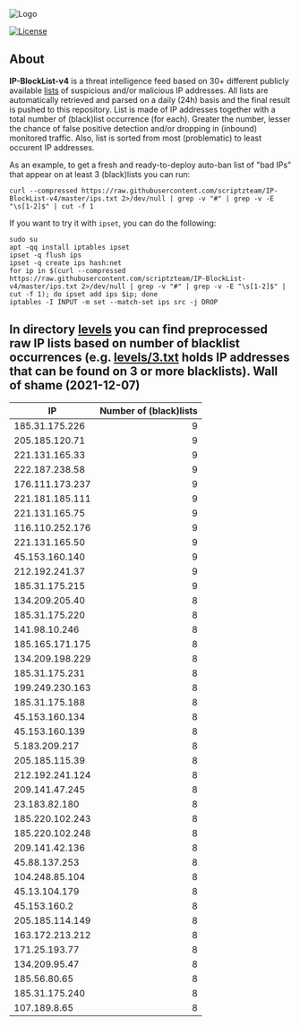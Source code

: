 ![Logo](https://i.imgur.com/PyKLAe7.png)

[![License](https://img.shields.io/badge/license-The_Unlicense-red.svg)](https://unlicense.org/)

About
----

**IP-BlockList-v4** is a threat intelligence feed based on 30+ different publicly available [lists](https://github.com/stamparm/maltrail) of suspicious and/or malicious IP addresses. All lists are automatically retrieved and parsed on a daily (24h) basis and the final result is pushed to this repository. List is made of IP addresses together with a total number of (black)list occurrence (for each). Greater the number, lesser the chance of false positive detection and/or dropping in (inbound) monitored traffic. Also, list is sorted from most (problematic) to least occurent IP addresses.

As an example, to get a fresh and ready-to-deploy auto-ban list of "bad IPs" that appear on at least 3 (black)lists you can run:

```
curl --compressed https://raw.githubusercontent.com/scriptzteam/IP-BlockList-v4/master/ips.txt 2>/dev/null | grep -v "#" | grep -v -E "\s[1-2]$" | cut -f 1
```

If you want to try it with `ipset`, you can do the following:

```
sudo su
apt -qq install iptables ipset
ipset -q flush ips
ipset -q create ips hash:net
for ip in $(curl --compressed https://raw.githubusercontent.com/scriptzteam/IP-BlockList-v4/master/ips.txt 2>/dev/null | grep -v "#" | grep -v -E "\s[1-2]$" | cut -f 1); do ipset add ips $ip; done
iptables -I INPUT -m set --match-set ips src -j DROP
```

In directory [levels](levels) you can find preprocessed raw IP lists based on number of blacklist occurrences (e.g. [levels/3.txt](levels/3.txt) holds IP addresses that can be found on 3 or more blacklists).
Wall of shame (2021-12-07)
----

|IP|Number of (black)lists|
|---|--:|
185.31.175.226|9
205.185.120.71|9
221.131.165.33|9
222.187.238.58|9
176.111.173.237|9
221.181.185.111|9
221.131.165.75|9
116.110.252.176|9
221.131.165.50|9
45.153.160.140|9
212.192.241.37|9
185.31.175.215|9
134.209.205.40|8
185.31.175.220|8
141.98.10.246|8
185.165.171.175|8
134.209.198.229|8
185.31.175.231|8
199.249.230.163|8
185.31.175.188|8
45.153.160.134|8
45.153.160.139|8
5.183.209.217|8
205.185.115.39|8
212.192.241.124|8
209.141.47.245|8
23.183.82.180|8
185.220.102.243|8
185.220.102.248|8
209.141.42.136|8
45.88.137.253|8
104.248.85.104|8
45.13.104.179|8
45.153.160.2|8
205.185.114.149|8
163.172.213.212|8
171.25.193.77|8
134.209.95.47|8
185.56.80.65|8
185.31.175.240|8
107.189.8.65|8
